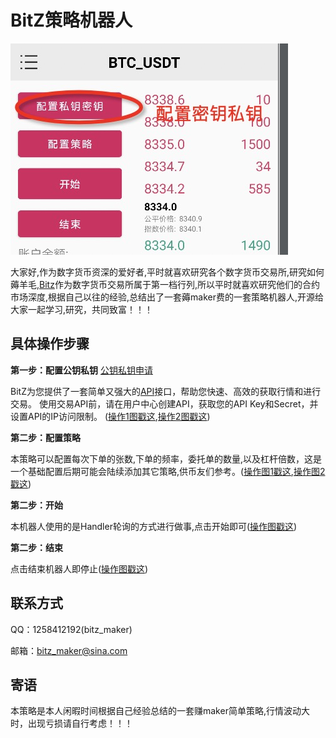 # BitZ策略机器人
![机器人界面](https://github.com/zhangyizhangyiran/bitz/blob/master/imag/WechatIMG31.png)

大家好,作为数字货币资深的爱好者,平时就喜欢研究各个数字货币交易所,研究如何薅羊毛,[Bitz](https://swap.bitz.top/trade)作为数字货币交易所属于第一档行列,所以平时就喜欢研究他们的合约市场深度,根据自己以往的经验,总结出了一套薅maker费的一套策略机器人,开源给大家一起学习,研究，共同致富！！！

## 具体操作步骤

 **第一步：配置公钥私钥**  [公钥私钥申请](https://u.bitz.top/ucenter/api/list)
 
 BitZ为您提供了一套简单又强大的[API](https://apidoc.bitz.top/cn/)接口，帮助您快速、高效的获取行情和进行交易。
使用交易API前，请在用户中心创建API，获取您的API Key和Secret，并设置API的IP访问限制。
([操作1图戳这](https://github.com/zhangyizhangyiran/bitz/blob/master/imag/WechatIMG31.png),[操作2图戳这](https://github.com/zhangyizhangyiran/bitz/blob/master/imag/WechatIMG37.png))


**第二步：配置策略**  

本策略可以配置每次下单的张数,下单的频率，委托单的数量,以及杠杆倍数，这是一个基础配置后期可能会陆续添加其它策略,供币友们参考。([操作图1戳这](https://github.com/zhangyizhangyiran/bitz/blob/master/imag/WechatIMG32.png),[操作图2戳这](https://github.com/zhangyizhangyiran/bitz/blob/master/imag/WechatIMG36.png))


**第二步：开始**  

本机器人使用的是Handler轮询的方式进行做事,点击开始即可([操作图戳这](https://github.com/zhangyizhangyiran/bitz/blob/master/imag/WechatIMG34.png))



**第二步：结束**

点击结束机器人即停止([操作图戳这](https://github.com/zhangyizhangyiran/bitz/blob/master/imag/WechatIMG35.png))


## 联系方式

QQ：1258412192(bitz_maker)

邮箱：bitz_maker@sina.com


## 寄语
本策略是本人闲暇时间根据自己经验总结的一套赚maker简单策略,行情波动大时，出现亏损请自行考虑！！！
